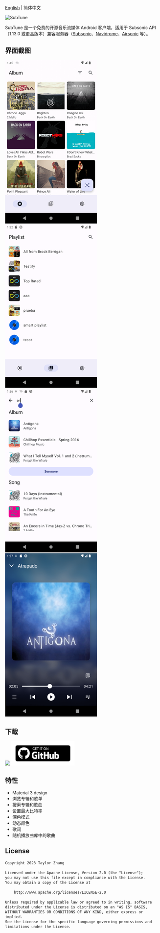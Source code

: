 [English](README.md) | 简体中文

![SubTune](https://socialify.git.ci/TaylorKunZhang/SubTune/image?description=1&descriptionEditable=A%20music%20streaming%20app%20for%20Subsonic%20API%20compatible%20servers&logo=https%3A%2F%2Fraw.githubusercontent.com%2FTaylorKunZhang%2Fpic-repo%2Fmain%2FSubTune%2Fic_launcher_round.png&name=1&pattern=Circuit%20Board&theme=Light)

SubTune 是一个免费的开源音乐流媒体 Android 客户端，适用于 Subsonic API（1.13.0 或更高版本）兼容服务器（[Subsonic](http://www.subsonic.org/pages/index.jsp)、[Navidrome]( https://www.navidrome.org/)、[Airsonic](https://airsonic.github.io/) 等）。

## 界面截图

<p>
  <img src="screenshots/album.png" alt="album" width="300"/>
  <img src="screenshots/playlist.png" alt="playlist" width="300"/>
  <img src="screenshots/search.png" alt="search" width="300"/>
  <img src="screenshots/playback.png" alt="playback" width="300"/>
</p>

## 下载

<p>
  <a href="https://play.google.com/store/apps/details?id=cc.taylorzhang.subtune"><img src="https://play.google.com/intl/en_us/badges/images/generic/en_badge_web_generic.png" height="80"/></a>
  <a href="https://github.com/TaylorKunZhang/SubTune/releases/latest"><img src="https://raw.githubusercontent.com/TaylorKunZhang/pic-repo/main/GitHub/get-it-on.png" height="80"/></a>
</p>

## 特性

- Material 3 design
- 浏览专辑和歌单
- 搜索专辑和歌曲
- 设置最大比特率
- 深色模式
- 动态颜色
- 歌词
- 随机播放曲库中的歌曲

## License

```
Copyright 2023 Taylor Zhang

Licensed under the Apache License, Version 2.0 (the "License");
you may not use this file except in compliance with the License.
You may obtain a copy of the License at

    http://www.apache.org/licenses/LICENSE-2.0

Unless required by applicable law or agreed to in writing, software
distributed under the License is distributed on an "AS IS" BASIS,
WITHOUT WARRANTIES OR CONDITIONS OF ANY KIND, either express or implied.
See the License for the specific language governing permissions and
limitations under the License.
```